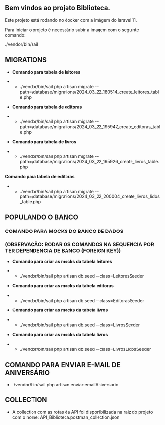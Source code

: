 ## Bem vindos ao projeto Biblioteca.


Este projeto está rodando no docker com a imágem do laravel 11.


Para iniciar o projeto é necessário subir a imagem com o seguinte comando:

./vendor/bin/sail

## MIGRATIONS

- **Comando para tabela de leitores**

- - ./vendor/bin/sail php artisan migrate --path=/database/migrations/2024_03_22_180514_create_leitores_table.php

- **Comando para tabela de editoras**

- - ./vendor/bin/sail php artisan migrate --path=/database/migrations/2024_03_22_195947_create_editoras_table.php

- **Comando para tabela de livros**

- - ./vendor/bin/sail php artisan migrate --path=/database/migrations/2024_03_22_195926_create_livros_table.php

**Comando para tabela de editoras**

- - ./vendor/bin/sail php artisan migrate --path=/database/migrations/2024_03_22_200004_create_livros_lidos_table.php



## POPULANDO O BANCO

### COMANDO PARA MOCKS DO BANCO DE DADOS

### (OBSERVAÇÃO: RODAR OS COMANDOS NA SEQUENCIA POR TER DEPENDENCIA DE BANCO (FOREIGN KEY))

- **Comando para criar as mocks da tabela leitores**
 
- - ./vendor/bin/sail php artisan db:seed --class=LeitoresSeeder 

- **Comando para criar as mocks da tabela editoras**
 
- - ./vendor/bin/sail php artisan db:seed --class=EditorasSeeder

- **Comando para criar as mocks da tabela livros**
 
- - ./vendor/bin/sail php artisan db:seed --class=LivrosSeeder

- **Comando para criar as mocks da tabela livros**
 
- - ./vendor/bin/sail php artisan db:seed --class=LivrosLidosSeeder



## COMANDO PARA ENVIAR E-MAIL DE ANIVERSÁRIO

- ./vendor/bin/sail php artisan enviar:emailAniversario


## COLLECTION

- A collection com as rotas da API foi disponibilizada na raiz do projeto com o nome: 
API_Biblioteca.postman_collection.json
